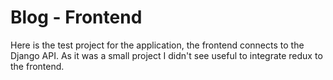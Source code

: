 # Blog - Frontend

Here is the test project for the application, the frontend connects to the Django API. As it was a small project I didn't see useful to integrate redux to the frontend.
